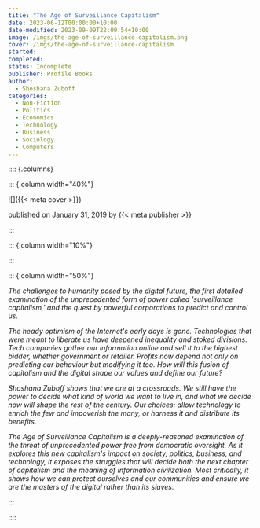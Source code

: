 ```yaml
---
title: "The Age of Surveillance Capitalism"
date: 2023-06-12T00:00:00+10:00
date-modified: 2023-09-09T22:09:54+10:00
image: /imgs/the-age-of-surveillance-capitalism.png
cover: /imgs/the-age-of-surveillance-capitalism
started: 
completed: 
status: Incomplete
publisher: Profile Books
author:
  - Shoshana Zuboff
categories:
  - Non-Fiction
  - Politics
  - Economics
  - Technology
  - Business
  - Sociology
  - Computers
---
```


:::: {.columns}

::: {.column width="40%"}

![]({{< meta cover >}})

published on January 31, 2019 by {{< meta publisher >}}

:::

::: {.column width="10%"}
<!-- empty column to create gap -->
:::

::: {.column width="50%"}

_The challenges to humanity posed by the digital future, the first detailed examination of the unprecedented form of power called 'surveillance capitalism,' and the quest by powerful corporations to predict and control us._

_The heady optimism of the Internet's early days is gone. Technologies that were meant to liberate us have deepened inequality and stoked divisions. Tech companies gather our information online and sell it to the highest bidder, whether government or retailer. Profits now depend not only on predicting our behaviour but modifying it too. How will this fusion of capitalism and the digital shape our values and define our future?_

_Shoshana Zuboff shows that we are at a crossroads. We still have the power to decide what kind of world we want to live in, and what we decide now will shape the rest of the century. Our choices: allow technology to enrich the few and impoverish the many, or harness it and distribute its benefits._

_The Age of Surveillance Capitalism is a deeply-reasoned examination of the threat of unprecedented power free from democratic oversight. As it explores this new capitalism's impact on society, politics, business, and technology, it exposes the struggles that will decide both the next chapter of capitalism and the meaning of information civilization. Most critically, it shows how we can protect ourselves and our communities and ensure we are the masters of the digital rather than its slaves._

:::

::::
